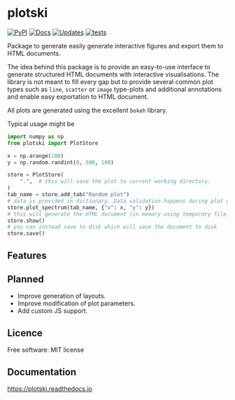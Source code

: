# plotski

[![PyPI](https://img.shields.io/pypi/v/plotski.svg)](https://pypi.python.org/pypi/plotski)
[![Docs](https://readthedocs.org/projects/plotski/badge/?version=latest)](https://plotski.readthedocs.io/en/latest/?version=latest)
[![Updates](https://pyup.io/repos/github/lukasz-migas/plotski/shield.svg)](https://pyup.io/repos/github/lukasz-migas/plotski/)
[![tests](https://github.com/lukasz-migas/plotski/actions/workflows/test_and_deploy.yml/badge.svg)](https://github.com/lukasz-migas/plotski/actions/workflows/test_and_deploy.yml)

Package to generate easily generate interactive figures and export them to HTML documents.

The idea behind this package is to provide an easy-to-use interface to generate structured 
HTML documents with interactive visualisations. The library is not meant to fill every gap
but to provide several common plot types such as `line`, `scatter` or `image` type-plots and
additional annotations and enable easy exportation to HTML document.

All plots are generated using the excellent `bokeh` library.

Typical usage might be

```python
import numpy as np
from plotski import PlotStore

x = np.arange(100)
y = np.random.randint(0, 500, 100)

store = PlotStore(
    ".",  # this will save the plot to current working directory.
)
tab_name = store.add_tab("Random plot")
# data is provided in dictionary. Data validation happens during plot generation
store.plot_spectrum(tab_name, {"x": x, "y": y})
# this will generate the HTML document (in memory using temporary file)
store.show()
# you can instead save to disk which will save the document to disk
store.save()
```

## Features


## Planned

* Improve generation of layouts.
* Improve modification of plot parameters.
* Add custom JS support.


## Licence
Free software: MIT license

## Documentation
https://plotski.readthedocs.io
